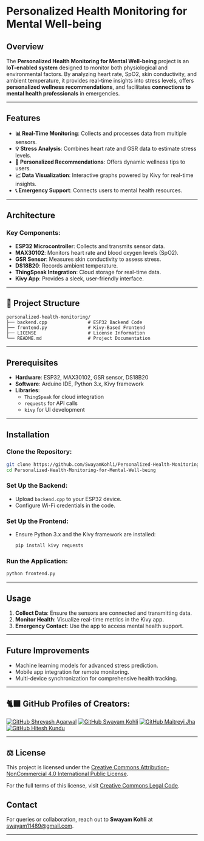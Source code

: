 # Personalized Health Monitoring for Mental Well-being

## Overview
The **Personalized Health Monitoring for Mental Well-being** project is an **IoT-enabled system** designed to monitor both physiological and environmental factors. By analyzing heart rate, SpO2, skin conductivity, and ambient temperature, it provides real-time insights into stress levels, offers **personalized wellness recommendations**, and facilitates **connections to mental health professionals** in emergencies.

---

## Features
- **📊 Real-Time Monitoring**: Collects and processes data from multiple sensors.
- **💡 Stress Analysis**: Combines heart rate and GSR data to estimate stress levels.
- **🎯 Personalized Recommendations**: Offers dynamic wellness tips to users.
- **📈 Data Visualization**: Interactive graphs powered by Kivy for real-time insights.
- **📞 Emergency Support**: Connects users to mental health resources.

---

## Architecture
### Key Components:
- **ESP32 Microcontroller**: Collects and transmits sensor data.
- **MAX30102**: Monitors heart rate and blood oxygen levels (SpO2).
- **GSR Sensor**: Measures skin conductivity to assess stress.
- **DS18B20**: Records ambient temperature.
- **ThingSpeak Integration**: Cloud storage for real-time data.
- **Kivy App**: Provides a sleek, user-friendly interface.

---

## 📁 Project Structure
```plaintext
personalized-health-monitoring/
├── backend.cpp               # ESP32 Backend Code
├── frontend.py               # Kivy-Based Frontend
├── LICENSE                   # License Information
└── README.md                 # Project Documentation
```

---

## Prerequisites
- **Hardware**: ESP32, MAX30102, GSR sensor, DS18B20
- **Software**: Arduino IDE, Python 3.x, Kivy framework
- **Libraries**:
  - `ThingSpeak` for cloud integration
  - `requests` for API calls
  - `kivy` for UI development

---

## Installation
### Clone the Repository:
```bash
git clone https://github.com/SwayamKohli/Personalized-Health-Monitoring-for-Mental-Well-being.git
cd Personalized-Health-Monitoring-for-Mental-Well-being
```

### Set Up the Backend:
- Upload `backend.cpp` to your ESP32 device.
- Configure Wi-Fi credentials in the code.

### Set Up the Frontend:
- Ensure Python 3.x and the Kivy framework are installed:
  ```bash
  pip install kivy requests
  ```

### Run the Application:
```bash
python frontend.py
```

---

## Usage
1. **Collect Data**: Ensure the sensors are connected and transmitting data.
2. **Monitor Health**: Visualize real-time metrics in the Kivy app.
3. **Emergency Contact**: Use the app to access mental health support.

---

## Future Improvements
- Machine learning models for advanced stress prediction.
- Mobile app integration for remote monitoring.
- Multi-device synchronization for comprehensive health tracking.

---

## 🐈‍⬛ GitHub Profiles of Creators:
[![GitHub Shreyash Agarwal](https://img.shields.io/badge/ShreyashAgarwal-%23FFFFFF.svg?logo=GitHub&logoColor=black)]() 
[![GitHub Swayam Kohli](https://img.shields.io/badge/SwayamKohli-%23FFFFFF.svg?logo=GitHub&logoColor=black)](https://github.com/SwayamKohli) 
[![GitHub Maitreyi Jha](https://img.shields.io/badge/MaitreyiJha-%23FFFFFF.svg?logo=GitHub&logoColor=black)]() 
[![GitHub Hitesh Kundu](https://img.shields.io/badge/HiteshKundu-%23FFFFFF.svg?logo=GitHub&logoColor=black)]() 

---

## ⚖️ License

This project is licensed under the [Creative Commons Attribution-NonCommercial 4.0 International Public License](LICENSE).  

For the full terms of this license, visit [Creative Commons Legal Code](https://creativecommons.org/licenses/by-nc/4.0/legalcode).

## Contact
For queries or collaboration, reach out to **Swayam Kohli** at [swayam11489@gmail.com](mailto:swayamkohli11489@gmail.com).

---

